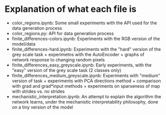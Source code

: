 # Explanation of what each file is
- color\_regions.ipynb: Some small experiments with the API used for the data generation process
- color\_regions.py: API for data generation process
- finite\_differences-colors.ipynb: Experiments with the RGB version of the model/data
- finite\_differences-hard.ipynb: Experiments with the "hard" version of the grey scale task + experimetns with the AutoEncoder + graphs of network response to changing random pixels
- finite\_differences\_easy\_greyscale.ipynb: Early experiments, with the "easy" version of the grey scale task (2 classes only)
- finite\_differences\_medium\_greyscale.ipynb: Experiments with "medium" version of task + experiments with PCA directions method + comparison with grad and grad\*input methods + experiments on sparseness of map
	with strides vs. no strides
- mechanistic\_interpretation.ipynb: An attempt to explain the algorithm the network learns, under the mechanistic interpretability philosophy, done on a tiny version of the model
